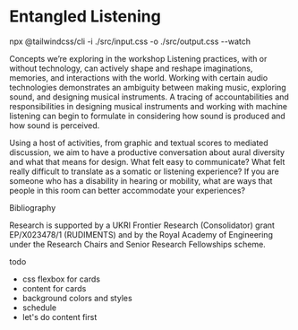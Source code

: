 # Entangled Listening


npx @tailwindcss/cli -i ./src/input.css -o ./src/output.css --watch


Concepts we’re exploring in the workshop
Listening practices, with or without technology, can actively shape and reshape imaginations, memories, and interactions with the world.
Working with certain audio technologies demonstrates an ambiguity between making music, exploring sound, and designing musical instruments.
A tracing of accountabilities and responsibilities in designing musical instruments and working with machine listening can begin to formulate in considering how sound is produced and how sound is perceived. 

Using a host of activities, from graphic and textual scores to mediated discussion, we aim to have a productive conversation about aural diversity and what that means for design. What felt easy to communicate? What felt really difficult to translate as a somatic or listening experience? If you are someone who has a disability in hearing or mobility, what are ways that people in this room can better accommodate your experiences?

Bibliography


Research is supported by a UKRI Frontier Research (Consolidator) grant EP/X023478/1 (RUDIMENTS) and by the Royal Academy of Engineering under the Research Chairs and Senior Research Fellowships scheme.


todo
- css flexbox for cards
- content for cards
- background colors and styles
- schedule
- let's do content first


